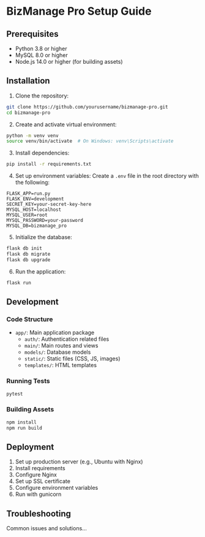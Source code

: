 # BizManage Pro Setup Guide

## Prerequisites

- Python 3.8 or higher
- MySQL 8.0 or higher
- Node.js 14.0 or higher (for building assets)

## Installation

1. Clone the repository:
```bash
git clone https://github.com/yourusername/bizmanage-pro.git
cd bizmanage-pro
```

2. Create and activate virtual environment:
```bash
python -m venv venv
source venv/bin/activate  # On Windows: venv\Scripts\activate
```

3. Install dependencies:
```bash
pip install -r requirements.txt
```

4. Set up environment variables:
Create a `.env` file in the root directory with the following:
```
FLASK_APP=run.py
FLASK_ENV=development
SECRET_KEY=your-secret-key-here
MYSQL_HOST=localhost
MYSQL_USER=root
MYSQL_PASSWORD=your-password
MYSQL_DB=bizmanage_pro
```

5. Initialize the database:
```bash
flask db init
flask db migrate
flask db upgrade
```

6. Run the application:
```bash
flask run
```

## Development

### Code Structure

- `app/`: Main application package
  - `auth/`: Authentication related files
  - `main/`: Main routes and views
  - `models/`: Database models
  - `static/`: Static files (CSS, JS, images)
  - `templates/`: HTML templates

### Running Tests

```bash
pytest
```

### Building Assets

```bash
npm install
npm run build
```

## Deployment

1. Set up production server (e.g., Ubuntu with Nginx)
2. Install requirements
3. Configure Nginx
4. Set up SSL certificate
5. Configure environment variables
6. Run with gunicorn

## Troubleshooting

Common issues and solutions...